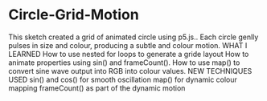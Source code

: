 # Circle-Grid-Motion
This sketch created a grid of animated circle using p5.js.. Each circle genlly pulses in size and colour, producing a subtle and colour motion.
WHAT I LEARNED
How to use nested for loops to generate a gride layout
How to animate properties using sin() and frameCount().
How to use map() to convert sine wave output into RGB into colour values.
NEW TECHNIQUES USED
sin() and cos() for smooth oscillation
map() for dynamic colour mapping
frameCount() as part of the dynamic motion
